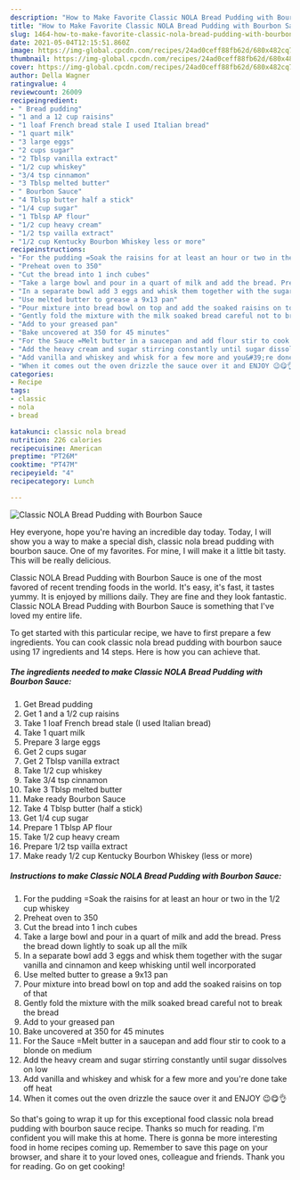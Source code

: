 ```yaml
---
description: "How to Make Favorite Classic NOLA Bread Pudding with Bourbon Sauce"
title: "How to Make Favorite Classic NOLA Bread Pudding with Bourbon Sauce"
slug: 1464-how-to-make-favorite-classic-nola-bread-pudding-with-bourbon-sauce
date: 2021-05-04T12:15:51.860Z
image: https://img-global.cpcdn.com/recipes/24ad0ceff88fb62d/680x482cq70/classic-nola-bread-pudding-with-bourbon-sauce-recipe-main-photo.jpg
thumbnail: https://img-global.cpcdn.com/recipes/24ad0ceff88fb62d/680x482cq70/classic-nola-bread-pudding-with-bourbon-sauce-recipe-main-photo.jpg
cover: https://img-global.cpcdn.com/recipes/24ad0ceff88fb62d/680x482cq70/classic-nola-bread-pudding-with-bourbon-sauce-recipe-main-photo.jpg
author: Della Wagner
ratingvalue: 4
reviewcount: 26009
recipeingredient:
- " Bread pudding"
- "1 and a 12 cup raisins"
- "1 loaf French bread stale I used Italian bread"
- "1 quart milk"
- "3 large eggs"
- "2 cups sugar"
- "2 Tblsp vanilla extract"
- "1/2 cup whiskey"
- "3/4 tsp cinnamon"
- "3 Tblsp melted butter"
- " Bourbon Sauce"
- "4 Tblsp butter half a stick"
- "1/4 cup sugar"
- "1 Tblsp AP flour"
- "1/2 cup heavy cream"
- "1/2 tsp vailla extract"
- "1/2 cup Kentucky Bourbon Whiskey less or more"
recipeinstructions:
- "For the pudding =Soak the raisins for at least an hour or two in the 1/2 cup whiskey"
- "Preheat oven to 350"
- "Cut the bread into 1 inch cubes"
- "Take a large bowl and pour in a quart of milk and add the bread. Press the bread down lightly to soak up all the milk"
- "In a separate bowl add 3 eggs and whisk them together with the sugar vanilla and cinnamon and keep whisking until well incorporated"
- "Use melted butter to grease a 9x13 pan"
- "Pour mixture into bread bowl on top and add the soaked raisins on top of that"
- "Gently fold the mixture with the milk soaked bread careful not to break the bread"
- "Add to your greased pan"
- "Bake uncovered at 350 for 45 minutes"
- "For the Sauce =Melt butter in a saucepan and add flour stir to cook to a blonde on medium"
- "Add the heavy cream and sugar stirring constantly until sugar dissolves on low"
- "Add vanilla and whiskey and whisk for a few more and you&#39;re done take off heat"
- "When it comes out the oven drizzle the sauce over it and ENJOY 😉😋👌"
categories:
- Recipe
tags:
- classic
- nola
- bread

katakunci: classic nola bread 
nutrition: 226 calories
recipecuisine: American
preptime: "PT26M"
cooktime: "PT47M"
recipeyield: "4"
recipecategory: Lunch

---
```



![Classic NOLA Bread Pudding with Bourbon Sauce](https://img-global.cpcdn.com/recipes/24ad0ceff88fb62d/680x482cq70/classic-nola-bread-pudding-with-bourbon-sauce-recipe-main-photo.jpg)

Hey everyone, hope you're having an incredible day today. Today, I will show you a way to make a special dish, classic nola bread pudding with bourbon sauce. One of my favorites. For mine, I will make it a little bit tasty. This will be really delicious.

Classic NOLA Bread Pudding with Bourbon Sauce is one of the most favored of recent trending foods in the world. It's easy, it's fast, it tastes yummy. It is enjoyed by millions daily. They are fine and they look fantastic. Classic NOLA Bread Pudding with Bourbon Sauce is something that I've loved my entire life.




To get started with this particular recipe, we have to first prepare a few ingredients. You can cook classic nola bread pudding with bourbon sauce using 17 ingredients and 14 steps. Here is how you can achieve that.

<!--inarticleads1-->

##### The ingredients needed to make Classic NOLA Bread Pudding with Bourbon Sauce:

1. Get  Bread pudding
1. Get 1 and a 1/2 cup raisins
1. Take 1 loaf French bread stale (I used Italian bread)
1. Take 1 quart milk
1. Prepare 3 large eggs
1. Get 2 cups sugar
1. Get 2 Tblsp vanilla extract
1. Take 1/2 cup whiskey
1. Take 3/4 tsp cinnamon
1. Take 3 Tblsp melted butter
1. Make ready  Bourbon Sauce
1. Take 4 Tblsp butter (half a stick)
1. Get 1/4 cup sugar
1. Prepare 1 Tblsp AP flour
1. Take 1/2 cup heavy cream
1. Prepare 1/2 tsp vailla extract
1. Make ready 1/2 cup Kentucky Bourbon Whiskey (less or more)




<!--inarticleads2-->

##### Instructions to make Classic NOLA Bread Pudding with Bourbon Sauce:

1. For the pudding =Soak the raisins for at least an hour or two in the 1/2 cup whiskey
1. Preheat oven to 350
1. Cut the bread into 1 inch cubes
1. Take a large bowl and pour in a quart of milk and add the bread. Press the bread down lightly to soak up all the milk
1. In a separate bowl add 3 eggs and whisk them together with the sugar vanilla and cinnamon and keep whisking until well incorporated
1. Use melted butter to grease a 9x13 pan
1. Pour mixture into bread bowl on top and add the soaked raisins on top of that
1. Gently fold the mixture with the milk soaked bread careful not to break the bread
1. Add to your greased pan
1. Bake uncovered at 350 for 45 minutes
1. For the Sauce =Melt butter in a saucepan and add flour stir to cook to a blonde on medium
1. Add the heavy cream and sugar stirring constantly until sugar dissolves on low
1. Add vanilla and whiskey and whisk for a few more and you&#39;re done take off heat
1. When it comes out the oven drizzle the sauce over it and ENJOY 😉😋👌




So that's going to wrap it up for this exceptional food classic nola bread pudding with bourbon sauce recipe. Thanks so much for reading. I'm confident you will make this at home. There is gonna be more interesting food in home recipes coming up. Remember to save this page on your browser, and share it to your loved ones, colleague and friends. Thank you for reading. Go on get cooking!
